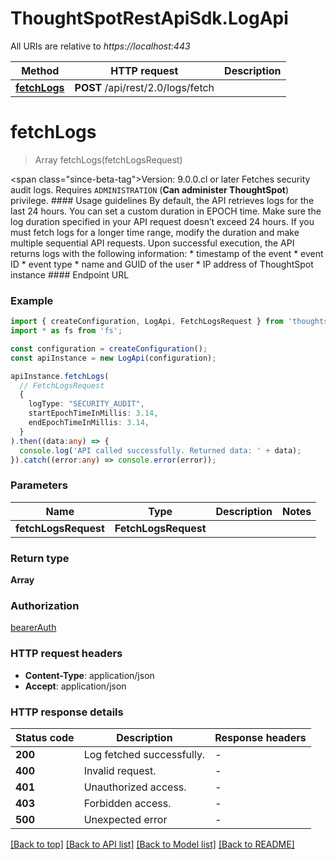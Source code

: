 # ThoughtSpotRestApiSdk.LogApi

All URIs are relative to *https://localhost:443*

Method | HTTP request | Description
------------- | ------------- | -------------
[**fetchLogs**](LogApi.md#fetchLogs) | **POST** /api/rest/2.0/logs/fetch | 


# **fetchLogs**
> Array<LogResponse> fetchLogs(fetchLogsRequest)

  <span class=\"since-beta-tag\">Version: 9.0.0.cl or later</span>  Fetches security audit logs.    Requires `ADMINISTRATION` (**Can administer ThoughtSpot**) privilege.  #### Usage guidelines  By default, the API retrieves logs for the last 24 hours. You can set a custom duration in EPOCH time. Make sure the log duration specified in your API request doesn’t exceed 24 hours. If you must fetch logs for a longer time range, modify the duration and make multiple sequential API requests.  Upon successful execution, the API returns logs with the following information: * timestamp of the event * event ID * event type * name and GUID of the user * IP address of ThoughtSpot instance     #### Endpoint URL 

### Example


```typescript
import { createConfiguration, LogApi, FetchLogsRequest } from 'thoughtspot-rest-api-sdk';
import * as fs from 'fs';

const configuration = createConfiguration();
const apiInstance = new LogApi(configuration);

apiInstance.fetchLogs(
  // FetchLogsRequest
  {
    logType: "SECURITY_AUDIT",
    startEpochTimeInMillis: 3.14,
    endEpochTimeInMillis: 3.14,
  } 
).then((data:any) => {
  console.log('API called successfully. Returned data: ' + data);
}).catch((error:any) => console.error(error));


```


### Parameters

Name | Type | Description  | Notes
------------- | ------------- | ------------- | -------------
 **fetchLogsRequest** | **FetchLogsRequest**|  |


### Return type

**Array<LogResponse>**

### Authorization

[bearerAuth](README.md#bearerAuth)

### HTTP request headers

 - **Content-Type**: application/json
 - **Accept**: application/json


### HTTP response details
| Status code | Description | Response headers |
|-------------|-------------|------------------|
**200** | Log fetched successfully. |  -  |
**400** | Invalid request. |  -  |
**401** | Unauthorized access. |  -  |
**403** | Forbidden access. |  -  |
**500** | Unexpected error |  -  |

[[Back to top]](#) [[Back to API list]](README.md#documentation-for-api-endpoints) [[Back to Model list]](README.md#documentation-for-models) [[Back to README]](README.md)


